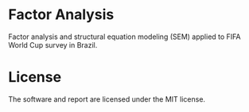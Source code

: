 # Factor Analysis
Factor analysis and structural equation modeling (SEM) applied to FIFA World Cup survey in Brazil.


# License
The software and report are licensed under the MIT license.
